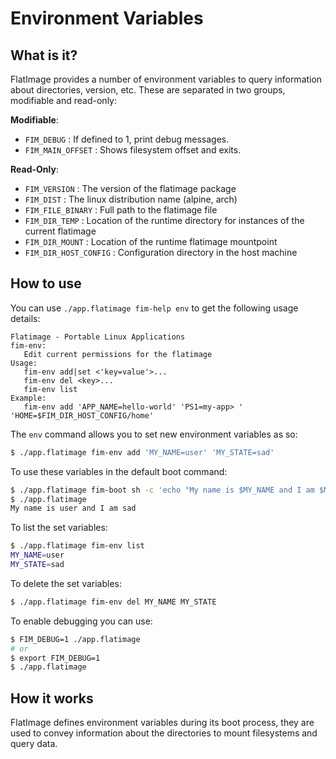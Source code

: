 # Environment Variables

## What is it?
FlatImage provides a number of environment variables to query information about
directories, version, etc. These are separated in two groups, modifiable and
read-only:

**Modifiable**:

* `FIM_DEBUG`       : If defined to 1, print debug messages.
* `FIM_MAIN_OFFSET` : Shows filesystem offset and exits.

**Read-Only**:

* `FIM_VERSION`           : The version of the flatimage package
* `FIM_DIST`              : The linux distribution name (alpine, arch)
* `FIM_FILE_BINARY`       : Full path to the flatimage file
* `FIM_DIR_TEMP`          : Location of the runtime directory for instances of the current flatimage
* `FIM_DIR_MOUNT`         : Location of the runtime flatimage mountpoint
* `FIM_DIR_HOST_CONFIG`   : Configuration directory in the host machine

## How to use

You can use `./app.flatimage fim-help env` to get the following usage details:

```
Flatimage - Portable Linux Applications
fim-env:
   Edit current permissions for the flatimage
Usage:
   fim-env add|set <'key=value'>...
   fim-env del <key>...
   fim-env list
Example:
   fim-env add 'APP_NAME=hello-world' 'PS1=my-app> ' 'HOME=$FIM_DIR_HOST_CONFIG/home'
```

The `env` command allows you to set new environment variables as so:

```bash
$ ./app.flatimage fim-env add 'MY_NAME=user' 'MY_STATE=sad'
```

To use these variables in the default boot command:

```bash
$ ./app.flatimage fim-boot sh -c 'echo "My name is $MY_NAME and I am $MY_STATE"'
$ ./app.flatimage
My name is user and I am sad
```

To list the set variables:
```bash
$ ./app.flatimage fim-env list
MY_NAME=user
MY_STATE=sad
```

To delete the set variables:
```bash
$ ./app.flatimage fim-env del MY_NAME MY_STATE
```

To enable debugging you can use:

```bash
$ FIM_DEBUG=1 ./app.flatimage
# or
$ export FIM_DEBUG=1
$ ./app.flatimage
```

## How it works

FlatImage defines environment variables during its boot process, they are used
to convey information about the directories to mount filesystems and query data.
